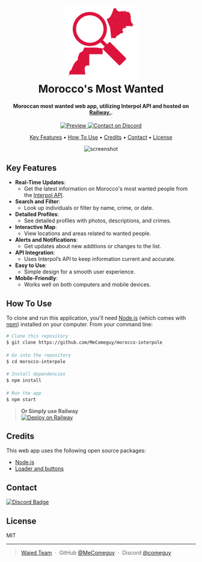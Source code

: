 
<h1 align="center">
  <br>
  <a href="https://morocco-interpole-production.up.railway.app"><img src="https://raw.githubusercontent.com/MeComeguy/morocco-interpole/master/public/logo.png" alt="Markdownify" width="200"></a>
  <br>
  Morocco's Most Wanted
  <br>
</h1>

<h4 align="center">Moroccan most wanted web app, utilizing Interpol API and hosted on <a href="[http://electron.atom.io](https://railway.app)" target="_blank">Railway.</a>.</h4>

<p align="center">
  <a href="https://morocco-interpole-production.up.railway.app">
    <img src="https://img.shields.io/badge/Preview-Morocco's%20Most%20Wanted-blue.svg"
         alt="Preview">
  </a>
  <a href="https://discord.com/users/1119232751678259200">
    <img src="https://img.shields.io/badge/Contact%20on%20Discord-@Comeguy-7289DA.svg"
         alt="Contact on Discord">
  </a>
</p>

</p>

<p align="center">
  <a href="#key-features">Key Features</a> •
  <a href="#how-to-use">How To Use</a> •
  <a href="#credits">Credits</a> •
  <a href="#contact">Contact</a> •
  <a href="#license">License</a>
</p>

<p align="center">
  <img src="https://cdn.discordapp.com/attachments/1119257753987334205/1263828197443895366/2024-07-1913-55-05-ezgif.com-speed.gif?ex=669ba73b&is=669a55bb&hm=0ebb641c739b8b1eb884e0160052d3472b3300746a81b1abab1a00f77ae7c0e7&" alt="screenshot">
</p>

## Key Features

* **Real-Time Updates**:
  - Get the latest information on Morocco's most wanted people from the [Interpol API](https://interpol.api.bund.dev/).
* **Search and Filter**:
  - Look up individuals or filter by name, crime, or date.
* **Detailed Profiles**:
  - See detailed profiles with photos, descriptions, and crimes.
* **Interactive Map**:
  - View locations and areas related to wanted people.
* **Alerts and Notifications**:
  - Get updates about new additions or changes to the list.
* **API Integration**:
  - Uses Interpol’s API to keep information current and accurate.
* **Easy to Use**:
  - Simple design for a smooth user experience.
* **Mobile-Friendly**:
  - Works well on both computers and mobile devices.

## How To Use

To clone and run this application, you'll need [Node.js](https://nodejs.org/en/download/) (which comes with [npm](http://npmjs.com)) installed on your computer. From your command line:

```bash
# Clone this repository
$ git clone https://github.com/MeComeguy/morocco-interpole

# Go into the repository
$ cd morocco-interpole

# Install dependencies
$ npm install

# Run the app
$ npm start
```

> **Or Simply use Railway**  
> [![Deploy on Railway](https://railway.app/button.svg)](https://railway.app/template/MrYBYS?referralCode=Apo_wQ)

## Credits

This web app uses the following open source packages:

- [Node.js](https://nodejs.org/)
- [Loader and buttons](https://uiverse.io/)

## Contact


  <a href="https://discord.com/users/1119232751678259200">
    <img src="https://dcbadge.vercel.app/api/shield/1119232751678259200" alt="Discord Badge"/>
  </a>

## License

MIT

---

> [Wajed Team](https://www.wajed.network) &nbsp;&middot;&nbsp;
> GitHub [@MeComeguy]() &nbsp;&middot;&nbsp;
> Discord [@comeguy](https://discord.com/users/1119232751678259200)
